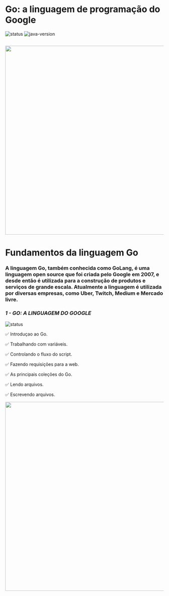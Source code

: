 # Go: a linguagem de programação do Google
![status](https://img.shields.io/badge/status-Em%20Desenvolvimento-yellow)
![java-version](https://img.shields.io/badge/language-Go-blue)

##

<div align="center">
  <img width="600" src="https://user-images.githubusercontent.com/64509839/181105823-56cbbb82-58b9-48ce-babf-241eb26764b0.png" />
</div>

##

# Fundamentos da linguagem Go

### A linguagem Go, também conhecida como GoLang, é uma linguagem open source que foi criada pelo Google em 2007, e desde então é utilizada para a construção de produtos e serviços de grande escala. Atualmente a linguagem é utilizada por diversas empresas, como Uber, Twitch, Medium e Mercado livre.
### *1 - GO: A LINGUAGEM DO GOOGLE*
![status](https://img.shields.io/badge/status-Concluído-green)

✅ Introduçao ao Go.

✅ Trabalhando com variáveis.

✅ Controlando o fluxo do script.

✅ Fazendo requisições para a web.

✅ As principais coleções do Go.

✅ Lendo arquivos.

✅ Escrevendo arquivos.

<div>
  <img href="https://go.dev/" width="600" src="https://user-images.githubusercontent.com/64509839/181860144-5a173969-742a-4b6b-bf9c-b54bdeda4f10.gif" />
</div>

##
